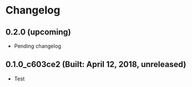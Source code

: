 # Changelog


## 0.2.0 (upcoming)

* Pending changelog

## 0.1.0_c603ce2 (Built: April 12, 2018, unreleased)

* Test

